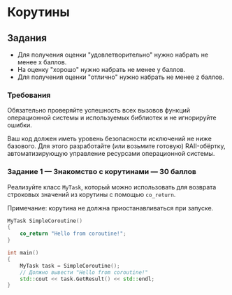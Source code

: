 # Корутины

## Задания

- Для получения оценки "удовлетворительно" нужно набрать не менее x баллов.
- На оценку "хорошо" нужно набрать не менее y баллов.
- Для получения оценки "отлично" нужно набрать не менее z баллов.

### Требования

Обязательно проверяйте успешность всех вызовов функций операционной системы и используемых библиотек
и не игнорируйте ошибки.

Ваш код должен иметь уровень безопасности исключений не ниже базового.
Для этого разработайте (или возьмите готовую) RAII-обёртку, автоматизирующую
управление ресурсами операционной системы.

### Задание 1 — Знакомство с корутинами — 30 баллов

Реализуйте класс `MyTask`, который можно использовать для возврата строковых значений из корутины с помощью `co_return`.

Примечание: корутина не должна приостанавливаться при запуске.

```cpp
MyTask SimpleCoroutine()
{
    co_return "Hello from coroutine!";
}

int main()
{
    MyTask task = SimpleCoroutine();
    // Должно вывести "Hello from coroutine!"
    std::cout << task.GetResult() << std::endl;
}
```

